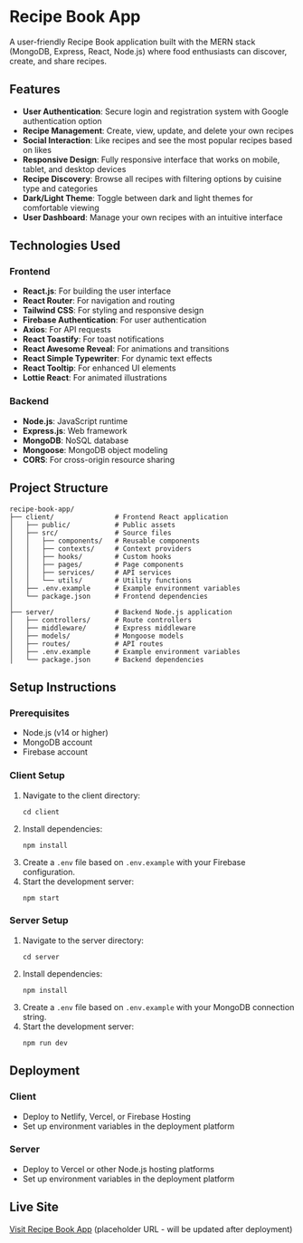# Recipe Book App

A user-friendly Recipe Book application built with the MERN stack (MongoDB, Express, React, Node.js) where food enthusiasts can discover, create, and share recipes.

## Features

- **User Authentication**: Secure login and registration system with Google authentication option
- **Recipe Management**: Create, view, update, and delete your own recipes
- **Social Interaction**: Like recipes and see the most popular recipes based on likes
- **Responsive Design**: Fully responsive interface that works on mobile, tablet, and desktop devices
- **Recipe Discovery**: Browse all recipes with filtering options by cuisine type and categories
- **Dark/Light Theme**: Toggle between dark and light themes for comfortable viewing
- **User Dashboard**: Manage your own recipes with an intuitive interface

## Technologies Used

### Frontend
- **React.js**: For building the user interface
- **React Router**: For navigation and routing
- **Tailwind CSS**: For styling and responsive design
- **Firebase Authentication**: For user authentication
- **Axios**: For API requests
- **React Toastify**: For toast notifications
- **React Awesome Reveal**: For animations and transitions
- **React Simple Typewriter**: For dynamic text effects
- **React Tooltip**: For enhanced UI elements
- **Lottie React**: For animated illustrations

### Backend
- **Node.js**: JavaScript runtime
- **Express.js**: Web framework
- **MongoDB**: NoSQL database
- **Mongoose**: MongoDB object modeling
- **CORS**: For cross-origin resource sharing

## Project Structure

```
recipe-book-app/
├── client/               # Frontend React application
│   ├── public/           # Public assets
│   ├── src/              # Source files
│   │   ├── components/   # Reusable components
│   │   ├── contexts/     # Context providers
│   │   ├── hooks/        # Custom hooks
│   │   ├── pages/        # Page components
│   │   ├── services/     # API services
│   │   └── utils/        # Utility functions
│   ├── .env.example      # Example environment variables
│   └── package.json      # Frontend dependencies
│
├── server/               # Backend Node.js application
│   ├── controllers/      # Route controllers
│   ├── middleware/       # Express middleware
│   ├── models/           # Mongoose models
│   ├── routes/           # API routes
│   ├── .env.example      # Example environment variables
│   └── package.json      # Backend dependencies
```

## Setup Instructions

### Prerequisites
- Node.js (v14 or higher)
- MongoDB account
- Firebase account

### Client Setup
1. Navigate to the client directory:
   ```
   cd client
   ```
2. Install dependencies:
   ```
   npm install
   ```
3. Create a `.env` file based on `.env.example` with your Firebase configuration.
4. Start the development server:
   ```
   npm start
   ```

### Server Setup
1. Navigate to the server directory:
   ```
   cd server
   ```
2. Install dependencies:
   ```
   npm install
   ```
3. Create a `.env` file based on `.env.example` with your MongoDB connection string.
4. Start the development server:
   ```
   npm run dev
   ```

## Deployment

### Client
- Deploy to Netlify, Vercel, or Firebase Hosting
- Set up environment variables in the deployment platform

### Server
- Deploy to Vercel or other Node.js hosting platforms
- Set up environment variables in the deployment platform

## Live Site

[Visit Recipe Book App](https://recipe-book-app.netlify.app) (placeholder URL - will be updated after deployment)